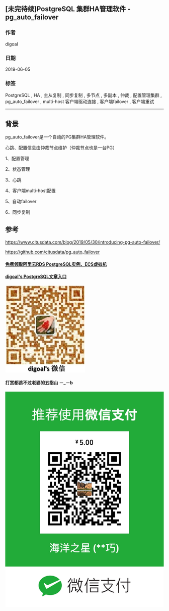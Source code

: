 ## [未完待续]PostgreSQL 集群HA管理软件 - pg_auto_failover
                                                                                                                                                    
### 作者                                                                                                                                                    
digoal                                                                                                                                                    
                                                                                                                                                    
### 日期                                                                                                                                                    
2019-06-05                                                                                                                                                    
                                                                                                                                                    
### 标签                                                                                                                                                    
PostgreSQL , HA , 主从复制 , 同步复制 , 多节点 , 多副本 , 仲裁 , 配置管理集群 , pg_auto_failover , multi-host 客户端驱动连接 , 客户端failover , 客户端重试       
                                                                   
----                                                                                                                                              
                                                                                                                                                
## 背景 
pg_auto_failover是一个自动的PG集群HA管理软件。

心跳、配置信息由仲裁节点维护（仲裁节点也是一台PG）




1、配置管理

2、状态管理

3、心跳

4、客户端multi-host配置

5、自动failover

6、同步复制




## 参考
https://www.citusdata.com/blog/2019/05/30/introducing-pg-auto-failover/

https://github.com/citusdata/pg_auto_failover
  
  
  
  
  
  
  
  
  
  
#### [免费领取阿里云RDS PostgreSQL实例、ECS虚拟机](https://free.aliyun.com/ "57258f76c37864c6e6d23383d05714ea")
  
  
#### [digoal's PostgreSQL文章入口](https://github.com/digoal/blog/blob/master/README.md "22709685feb7cab07d30f30387f0a9ae")
  
  
![digoal's weixin](../pic/digoal_weixin.jpg "f7ad92eeba24523fd47a6e1a0e691b59")
  
  
  
  
  
  
#### 打赏都逃不过老婆的五指山 －_－b  
![wife's weixin ds](../pic/wife_weixin_ds.jpg "acd5cce1a143ef1d6931b1956457bc9f")
  
